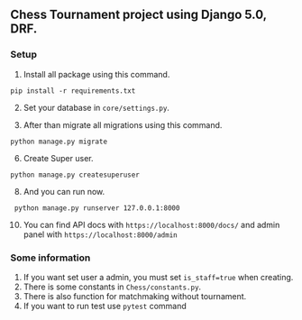 ## Chess Tournament project using Django 5.0, DRF.

### Setup

1. Install all package using this command.

```pip install -r requirements.txt```

2. Set your database in `core/settings.py`.
   
4. After than migrate all migrations using this command.
   
```python manage.py migrate```

6. Create Super user.
   
```python manage.py createsuperuser```

8. And you can run now.
   
``` python manage.py runserver 127.0.0.1:8000```

10. You can find API docs with ```https://localhost:8000/docs/``` and admin panel with ```https://localhost:8000/admin```

### Some information
1. If you want set user a admin, you must set ```is_staff=true``` when creating.
2. There is some constants in ```Chess/constants.py```.
3. There is also function for matchmaking without tournament.
4. If you want to run test use ```pytest``` command
